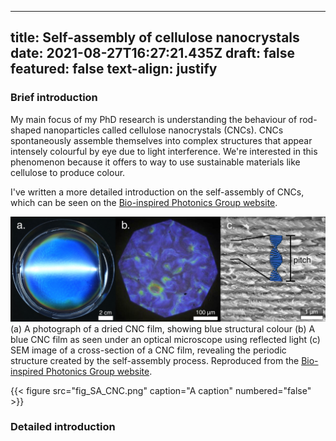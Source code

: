 
---
title: Self-assembly of cellulose nanocrystals
date: 2021-08-27T16:27:21.435Z
draft: false
featured: false
text-align: justify
---

### Brief introduction 
My main focus of my PhD research is understanding the behaviour of rod-shaped nanoparticles called cellulose nanocrystals (CNCs). CNCs spontaneously assemble themselves into complex structures that appear intensely colourful by eye due to light interference. We're interested in this phenomenon because it offers to way to use sustainable materials like cellulose to produce colour. 

I've written a more detailed introduction on the self-assembly of CNCs, which can be seen on the [Bio-inspired Photonics Group website](https://www.ch.cam.ac.uk/group/vignolini/research/cellulose-nanocrystals-self-assembly).

![cellulose nanocrystal film, microscope image, SEM cross-section](fig_SA_CNC.png "cellulose nanocrystal film, microscope image, SEM cross-section")
(a) A photograph of a dried CNC film, showing blue structural colour (b) A blue CNC film as seen under an optical microscope using reflected light (c) SEM image of a cross-section of a CNC film, revealing the periodic structure created by the self-assembly process. Reproduced from the [Bio-inspired Photonics Group website](https://www.ch.cam.ac.uk/group/vignolini/research/cellulose-nanocrystals-self-assembly).

{{< figure src="fig_SA_CNC.png" caption="A caption" numbered="false" >}}

### Detailed introduction